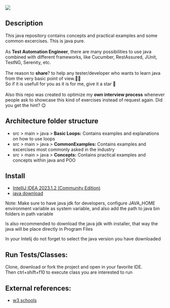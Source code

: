 ![](https://github.com/aisabel/Java-ExcercisesAndConcepts/workflows/JavaCIwithMaven/badge.svg)
<h2>Description</h2>
<p align="justified">This java repository contains concepts and practical examples and some common excercises. This is java pure.</br></br>
As <b>Test Automation Engineer</b>, there are many possibilities to use java combined with different frameworks, like Cucumber, RestAssured, JUnit, TestNG, Serenity, etc.</br></br>
  The reason to <b>share</b>? to help any tester/developer who wants to learn java from the very basic point of view.👩‍🏫 </br>
  So if it is usefull for you as it is for me, give it a star 🌟 </br></br>
  Also this repo was created to optimize my <b>own interview process</b> whenever people ask to showcase this kind of exercises
  instead of request again.  Did you get the hint? 😉  </br></p>

  <h2>Architecture folder structure</h2>
<ul><li>src > main > java ><b> Basic Loops:</b> Contains examples and explanations on how to use loops</li>
<li> src > main > java > <b>CommonExamples:</b> Contains examples and excercises most commonly asked in the industry</li>
<li> src > main > java > <b>Concepts:</b> Contains practical examples and concepts within java and POO</li>
</ul>

<h2>Install</h2>
<ul><li><a href="https://www.jetbrains.com/idea/promo/?source=google&medium=cpc&campaign=9736965250&term=intellij%20idea&content=602143185826&gad=1&gclid=Cj0KCQjw7uSkBhDGARIsAMCZNJuE3WwSWnz_7kPysIMQC9JP2l7TWHNVUCyiX5mxDnYno_XwY4w9ViEaAiPqEALw_wcB">IntelliJ IDEA 2023.1.2 (Community Edition)</a></li>
<li><a href="https://www.java.com/en/download/">java download</a></li></ul>

<p>Note: Make sure to have java jdk for developers, configure JAVA_HOME environment variable as system variable, and also add the path to java bin folders in path variable</p>
<p>Is also recommended to download the java jdk with installer, that way the java will be place directly in Program Files</p>
<p>In your Intelij do not forget to select the java version you have downloaded</p>

<h2>Run Tests/Classes: </h2>
<p>Clone, download or fork the project and open in your favorite IDE.</br>
Then ctrl+shift+f10 to execute class you are interested to run</br></p>

<h2>External references: </h2>
<ul><li><a href="https://www.w3schools.com/java/default.asp">w3 schools</a></li></ul>
